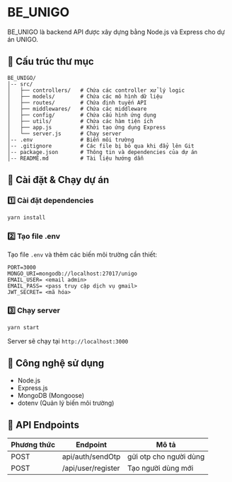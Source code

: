  
# BE_UNIGO

BE_UNIGO là backend API được xây dựng bằng Node.js và Express cho dự án UNIGO.

## 📌 Cấu trúc thư mục
```
BE_UNIGO/
│-- src/
│   ├── controllers/   # Chứa các controller xử lý logic
│   ├── models/        # Chứa các mô hình dữ liệu
│   ├── routes/        # Chứa định tuyến API
│   ├── middlewares/   # Chứa các middleware
│   ├── config/        # Chứa cấu hình ứng dụng
│   ├── utils/         # Chứa các hàm tiện ích
│   ├── app.js         # Khởi tạo ứng dụng Express
│   └── server.js      # Chạy server
│-- .env               # Biến môi trường
│-- .gitignore         # Các file bị bỏ qua khi đẩy lên Git
│-- package.json       # Thông tin và dependencies của dự án
│-- README.md          # Tài liệu hướng dẫn
```

## 🚀 Cài đặt & Chạy dự án
### 1️⃣ Cài đặt dependencies
```sh
yarn install
```
### 2️⃣ Tạo file .env
Tạo file `.env` và thêm các biến môi trường cần thiết:
```
PORT=3000
MONGO_URI=mongodb://localhost:27017/unigo 
EMAIL_USER= <email admin>
EMAIL_PASS= <pass truy cập dịch vụ gmail>
JWT_SECRET= <mã hóa>
```
### 3️⃣ Chạy server
```sh
yarn start
```
Server sẽ chạy tại `http://localhost:3000`

## 📌 Công nghệ sử dụng
- Node.js
- Express.js
- MongoDB (Mongoose)
- dotenv (Quản lý biến môi trường)

## 📌 API Endpoints
| Phương thức | Endpoint          | Mô tả                   |
|------------|--------------------|-------------------------|
| POST       | api/auth/sendOtp   | gửi otp cho người dùng  |
| POST       | /api/user/register | Tạo người dùng mới      |


